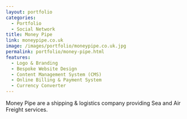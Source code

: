 ```yaml
---
layout: portfolio
categories: 
  - Portfolio
  - Social Network
title: Money Pipe
link: moneypipe.co.uk
image: /images/portfolio/moneypipe.co.uk.jpg
permalink: portfolio/money-pipe.html
features:
  - Logo & Branding
  - Bespoke Website Design
  - Content Management System (CMS)
  - Online Billing & Payment System
  - Currency Converter
---
```


Money Pipe are a shipping & logistics company providing Sea and Air Freight services.